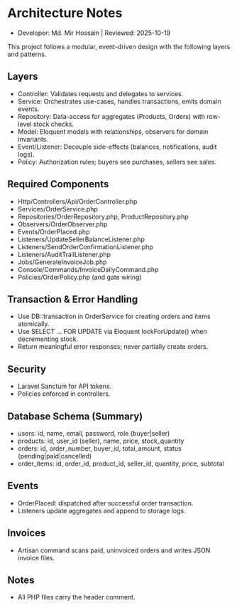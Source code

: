 # Architecture Notes

- Developer: Md. Mir Hossain | Reviewed: 2025-10-19

This project follows a modular, event-driven design with the following layers and patterns.

## Layers
- Controller: Validates requests and delegates to services.
- Service: Orchestrates use-cases, handles transactions, emits domain events.
- Repository: Data-access for aggregates (Products, Orders) with row-level stock checks.
- Model: Eloquent models with relationships, observers for domain invariants.
- Event/Listener: Decouple side-effects (balances, notifications, audit logs).
- Policy: Authorization rules; buyers see purchases, sellers see sales.

## Required Components
- Http/Controllers/Api/OrderController.php
- Services/OrderService.php
- Repositories/OrderRepository.php, ProductRepository.php
- Observers/OrderObserver.php
- Events/OrderPlaced.php
- Listeners/UpdateSellerBalanceListener.php
- Listeners/SendOrderConfirmationListener.php
- Listeners/AuditTrailListener.php
- Jobs/GenerateInvoiceJob.php
- Console/Commands/InvoiceDailyCommand.php
- Policies/OrderPolicy.php (and gate wiring)

## Transaction & Error Handling
- Use DB::transaction in OrderService for creating orders and items atomically.
- Use SELECT ... FOR UPDATE via Eloquent lockForUpdate() when decrementing stock.
- Return meaningful error responses; never partially create orders.

## Security
- Laravel Sanctum for API tokens.
- Policies enforced in controllers.

## Database Schema (Summary)
- users: id, name, email, password, role (buyer|seller)
- products: id, user_id (seller), name, price, stock_quantity
- orders: id, order_number, buyer_id, total_amount, status (pending|paid|cancelled)
- order_items: id, order_id, product_id, seller_id, quantity, price, subtotal

## Events
- OrderPlaced: dispatched after successful order transaction.
- Listeners update aggregates and append to storage logs.

## Invoices
- Artisan command scans paid, uninvoiced orders and writes JSON invoice files.

## Notes
- All PHP files carry the header comment.
